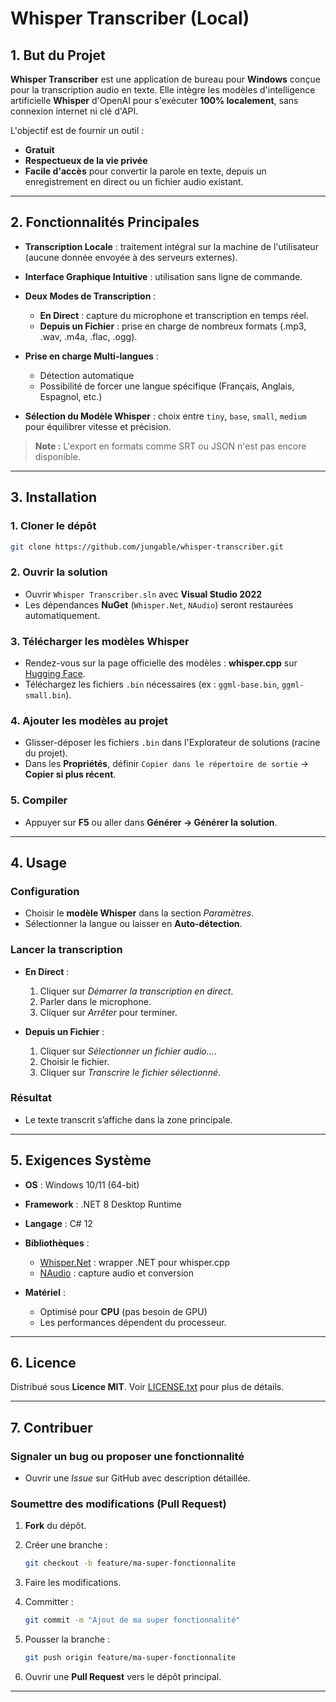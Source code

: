 # Whisper Transcriber (Local)

## 1. But du Projet

**Whisper Transcriber** est une application de bureau pour **Windows** conçue pour la transcription audio en texte.
Elle intègre les modèles d'intelligence artificielle **Whisper** d'OpenAI pour s'exécuter **100% localement**, sans connexion internet ni clé d'API.

L'objectif est de fournir un outil :

* **Gratuit**
* **Respectueux de la vie privée**
* **Facile d'accès**
  pour convertir la parole en texte, depuis un enregistrement en direct ou un fichier audio existant.

---

## 2. Fonctionnalités Principales

* **Transcription Locale** : traitement intégral sur la machine de l'utilisateur (aucune donnée envoyée à des serveurs externes).
* **Interface Graphique Intuitive** : utilisation sans ligne de commande.
* **Deux Modes de Transcription** :

  * **En Direct** : capture du microphone et transcription en temps réel.
  * **Depuis un Fichier** : prise en charge de nombreux formats (.mp3, .wav, .m4a, .flac, .ogg).
* **Prise en charge Multi-langues** :

  * Détection automatique
  * Possibilité de forcer une langue spécifique (Français, Anglais, Espagnol, etc.)
* **Sélection du Modèle Whisper** : choix entre `tiny`, `base`, `small`, `medium` pour équilibrer vitesse et précision.

> **Note :** L'export en formats comme SRT ou JSON n'est pas encore disponible.

---

## 3. Installation

### 1. Cloner le dépôt

```bash
git clone https://github.com/jungable/whisper-transcriber.git
```

### 2. Ouvrir la solution

* Ouvrir `Whisper Transcriber.sln` avec **Visual Studio 2022**
* Les dépendances **NuGet** (`Whisper.Net`, `NAudio`) seront restaurées automatiquement.

### 3. Télécharger les modèles Whisper

* Rendez-vous sur la page officielle des modèles : **whisper.cpp** sur [Hugging Face](https://huggingface.co/ggerganov/whisper.cpp).
* Téléchargez les fichiers `.bin` nécessaires (ex : `ggml-base.bin`, `ggml-small.bin`).

### 4. Ajouter les modèles au projet

* Glisser-déposer les fichiers `.bin` dans l'Explorateur de solutions (racine du projet).
* Dans les **Propriétés**, définir `Copier dans le répertoire de sortie` → **Copier si plus récent**.

### 5. Compiler

* Appuyer sur **F5** ou aller dans **Générer → Générer la solution**.

---

## 4. Usage

### Configuration

* Choisir le **modèle Whisper** dans la section *Paramètres*.
* Sélectionner la langue ou laisser en **Auto-détection**.

### Lancer la transcription

* **En Direct** :

  1. Cliquer sur *Démarrer la transcription en direct*.
  2. Parler dans le microphone.
  3. Cliquer sur *Arrêter* pour terminer.
* **Depuis un Fichier** :

  1. Cliquer sur *Sélectionner un fichier audio...*.
  2. Choisir le fichier.
  3. Cliquer sur *Transcrire le fichier sélectionné*.

### Résultat

* Le texte transcrit s’affiche dans la zone principale.

---

## 5. Exigences Système

* **OS** : Windows 10/11 (64-bit)
* **Framework** : .NET 8 Desktop Runtime
* **Langage** : C# 12
* **Bibliothèques** :

  * [Whisper.Net](https://github.com/sandrohanea/whisper.net) : wrapper .NET pour whisper.cpp
  * [NAudio](https://github.com/naudio/NAudio) : capture audio et conversion
* **Matériel** :

  * Optimisé pour **CPU** (pas besoin de GPU)
  * Les performances dépendent du processeur.

---

## 6. Licence

Distribué sous **Licence MIT**. Voir [LICENSE.txt](LICENSE.txt) pour plus de détails.

---

## 7. Contribuer

### Signaler un bug ou proposer une fonctionnalité

* Ouvrir une *Issue* sur GitHub avec description détaillée.

### Soumettre des modifications (Pull Request)

1. **Fork** du dépôt.
2. Créer une branche :

   ```bash
   git checkout -b feature/ma-super-fonctionnalite
   ```
3. Faire les modifications.
4. Committer :

   ```bash
   git commit -m "Ajout de ma super fonctionnalité"
   ```
5. Pousser la branche :

   ```bash
   git push origin feature/ma-super-fonctionnalite
   ```
6. Ouvrir une **Pull Request** vers le dépôt principal.

---
